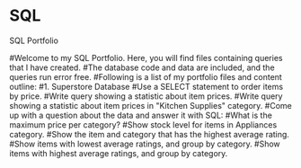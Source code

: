 # SQL
SQL Portfolio

#Welcome to my SQL Portfolio. Here, you will find files containing queries that I have created. 
#The database code and data are included, and the queries run error free.
#Following is a list of my portfolio files and content outline:
#1. Superstore Database
#Use a SELECT statement to order items by price.
#Write query showing a statistic about item prices.
#Write query showing a statistic about item prices in "Kitchen Supplies" category.
#Come up with a question about the data and answer it with SQL:
#What is the maximum price per category?
#Show stock level for items in Appliances category.
#Show the item and category that has the highest average rating.
#Show items with lowest average ratings, and group by category.
#Show items with highest average ratings, and group by category.
